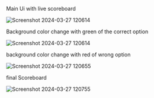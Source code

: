 Main Ui with live scoreboard


![Screenshot 2024-03-27 120614](https://github.com/manjeetgautam/Quiz-App/assets/89069404/bf9a0e3b-b13c-422a-a241-60cd0927b52a)



Background color change with green of the correct option



![Screenshot 2024-03-27 120614](https://github.com/manjeetgautam/Quiz-App/assets/89069404/b0105b61-77f6-4af3-9196-8286a82acb52)




background color change with red of wrong option



![Screenshot 2024-03-27 120655](https://github.com/manjeetgautam/Quiz-App/assets/89069404/da4cdfb8-8a38-4d9c-9421-c046f0b50af9)





final Scoreboard



![Screenshot 2024-03-27 120755](https://github.com/manjeetgautam/Quiz-App/assets/89069404/07d5bcee-a384-41f8-a4af-deef356478f3)

